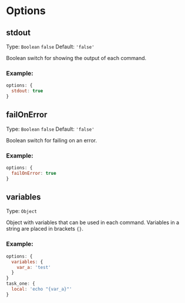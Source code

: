 # Options

## stdout
Type: `Boolean` `false`
Default: `'false'`

Boolean switch for showing the output of each command.

### Example:

```js
options: {
  stdout: true
}
```

## failOnError
Type: `Boolean` `false`
Default: `'false'`

Boolean switch for failing on an error.

### Example:

```js
options: {
  failOnError: true
}
```

## variables
Type: `Object`

Object with variables that can be used in each command.
Variables in a string are placed in brackets `{}`.

### Example:

```js
options: {
  variables: {
    var_a: 'test'
  }
}
task_one: {
  local: 'echo "{var_a}"'
}
```
